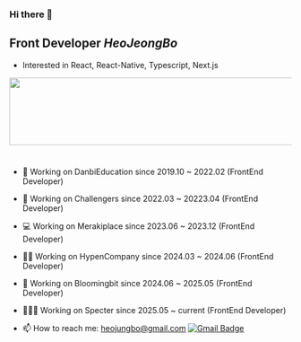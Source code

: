 ### Hi there 👋  

## Front Developer *HeoJeongBo*

* Interested in React, React-Native, Typescript, Next.js

<a href="https://github.com/devxb/gitanimals">
  <img src="https://render.gitanimals.org/lines/HeoJeongBo?pet-id=1" width="1000" height="120"/>
</a>

#
- 🔭 Working on DanbiEducation since 2019.10 ~ 2022.02 (FrontEnd Developer)
- 🚀 Working on Challengers since 2022.03 ~ 20223.04 (FrontEnd Developer)
- 💻 Working on Merakiplace since 2023.06 ~ 2023.12 (FrontEnd Developer)
- 😶‍🌫️ Working on HypenCompany since 2024.03 ~ 2024.06 (FrontEnd Developer)
- 🤧 Working on Bloomingbit since 2024.06 ~ 2025.05 (FrontEnd Developer)
- 🧑🏻‍💻 Working on Specter since 2025.05 ~ current (FrontEnd Developer)

- 📫 How to reach me: <heojungbo@gmail.com>   [![Gmail Badge](https://img.shields.io/badge/Gmail-d14836?style=flat-square&logo=Gmail&logoColor=white&link=mailto:snugyun01@gmail.com)](mailto:heojungbo@gmail.com)
